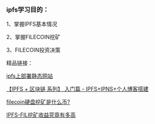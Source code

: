 ### ipfs学习目的：

1、掌握IPFS基本情况

2、掌握FILECOIN挖矿

3、FILECOIN投资决策

精品链接：

[ipfs上部署静态网站](https://www.jianshu.com/p/5d72b8fee29e)

[【IPFS + 区块链 系列】 入门篇 - IPFS+IPNS+个人博客搭建](https://blog.csdn.net/liyuechun520/article/details/78599374)

[filecoin硬盘挖矿是什么币?](http://www.tucaod.com/2084.html)

[IPFS-FIL挖矿收益究竟有多高](https://mp.weixin.qq.com/s/YEbHBiT5-0LmRIESWKqsTQ)

